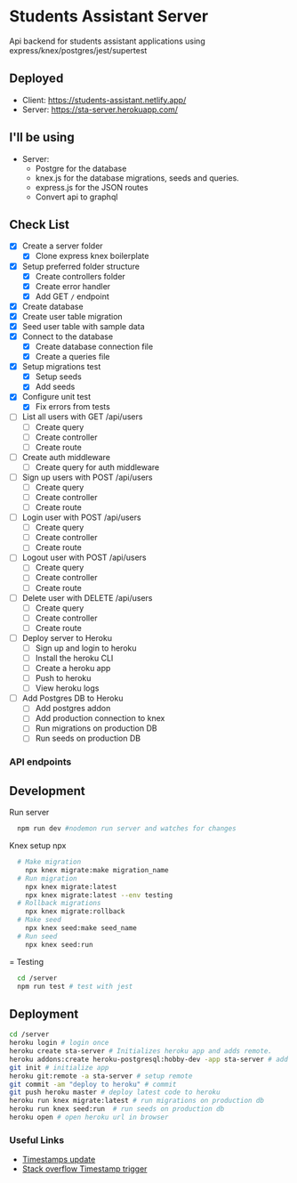 # Students Assistant Server

Api backend for students assistant applications using express/knex/postgres/jest/supertest

## Deployed

- Client: <https://students-assistant.netlify.app/>
- Server: <https://sta-server.herokuapp.com/>

## I'll be using

- Server:
  - Postgre for the database
  - knex.js for the database migrations, seeds and queries.
  - express.js for the JSON routes
  - Convert api to graphql

## Check List

- [X] Create a server folder
  - [x] Clone express knex boilerplate
- [x] Setup preferred folder structure
  - [x] Create controllers folder
  - [x] Create error handler
  - [x] Add GET `/` endpoint
- [x] Create database
- [x] Create user table migration
- [x] Seed user table with sample data
- [x] Connect to the database
  - [x] Create database connection file
  - [x] Create a queries file
- [x] Setup migrations test
  - [x] Setup seeds
  - [x] Add seeds
- [x] Configure unit test
  - [x] Fix errors from tests
- [ ] List all users with GET /api/users
  - [ ] Create query
  - [ ] Create controller
  - [ ] Create route
- [ ] Create auth middleware
  - [ ] Create query for auth middleware
- [ ] Sign up users with POST /api/users
  - [ ] Create query
  - [ ] Create controller
  - [ ] Create route
- [ ] Login user with POST /api/users
  - [ ] Create query
  - [ ] Create controller
  - [ ] Create route
- [ ] Logout user with POST /api/users
  - [ ] Create query
  - [ ] Create controller
  - [ ] Create route
- [ ] Delete user with DELETE /api/users
  - [ ] Create query
  - [ ] Create controller
  - [ ] Create route
- [ ] Deploy server to Heroku
  - [ ] Sign up and login to heroku
  - [ ] Install the heroku CLI
  - [ ] Create a heroku app
  - [ ] Push to heroku
  - [ ] View heroku logs
- [ ] Add Postgres DB to Heroku
  - [ ] Add postgres addon
  - [ ] Add production connection to knex
  - [ ] Run migrations on production DB
  - [ ] Run seeds on production DB

### API endpoints

## Development

Run server

```sh
  npm run dev #nodemon run server and watches for changes
```

Knex setup npx

```sh
  # Make migration
    npx knex migrate:make migration_name
  # Run migration
    npx knex migrate:latest
    npx knex migrate:latest --env testing
  # Rollback migrations
    npx knex migrate:rollback
  # Make seed
    npx knex seed:make seed_name
  # Run seed
    npx knex seed:run
```

= Testing

```sh
  cd /server
  npm run test # test with jest
```

## Deployment

  ```sh
  cd /server
  heroku login # login once
  heroku create sta-server # Initializes heroku app and adds remote.
  heroku addons:create heroku-postgresql:hobby-dev -app sta-server # add a postgres db addon to your heroku app where plane-name = hobby-dev
  git init # initialize app
  heroku git:remote -a sta-server # setup remote
  git commit -am "deploy to heroku" # commit
  git push heroku master # deploy latest code to heroku
  heroku run knex migrate:latest # run migrations on production db
  heroku run knex seed:run  # run seeds on production db
  heroku open # open heroku url in browser
  ```

### Useful Links

- [Timestamps update](<https://dev.to/morz/knex-psql-updating-timestamps-like-a-pro-2fg6>)
- [Stack overflow Timestamp trigger](<https://stackoverflow.com/questions/36728899/knex-js-auto-update-trigger>)
